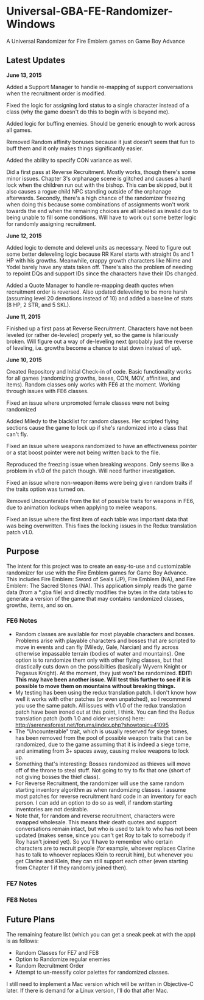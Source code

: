 # Universal-GBA-FE-Randomizer-Windows
A Universal Randomizer for Fire Emblem games on Game Boy Advance

## Latest Updates

**June 13, 2015**

Added a Support Manager to handle re-mapping of support conversations when the recruitment order is modified.

Fixed the logic for assigning lord status to a single character instead of a class (why the game doesn't do this to begin with is beyond me).

Added logic for buffing enemies. Should be generic enough to work across all games.

Removed Random affinity bonuses because it just doesn't seem that fun to buff them and it only makes things significantly easier.

Added the ability to specify CON variance as well.

Did a first pass at Reverse Recruitment. Mostly works, though there's some minor issues. Chapter 3's orphanage scene is glitched and causes a hard lock when the children run out with the bishop. This can be skipped, but it also causes a rogue child NPC standing outside of the orphanage afterwards. Secondly, there's a high chance of the randomizer freezing when doing this because some combinations of assignments won't work towards the end when the remaining choices are all labeled as invalid due to being unable to fill some conditions. Will have to work out some better logic for randomly assigning recruitment.

**June 12, 2015**

Added logic to demote and delevel units as necessary. Need to figure out some better deleveling logic because RR Karel starts with straight 0s and 1 HP with his growths. Meanwhile, crappy growth characters like Niime and Yodel barely have any stats taken off. There's also the problem of needing to repoint DQs and support IDs since the characters have their IDs changed.

Added a Quote Manager to handle re-mapping death quotes when recruitment order is reversed. Also updated deleveling to be more harsh (assuming level 20 demotions instead of 10) and added a baseline of stats (8 HP, 2 STR, and 5 SKL).

**June 11, 2015**

Finished up a first pass at Reverse Recruitment. Characters have not been leveled (or rather de-leveled) properly yet, so the game is hilariously broken. Will figure out a way of de-leveling next (probably just the reverse of leveling, i.e. growths become a chance to stat down instead of up).

**June 10, 2015**

Created Repository and Initial Check-in of code. Basic functionality works for all games (randomizing growths, bases, CON, MOV, affinities, and items). Random classes only works with FE6 at the moment. Working through issues with FE6 classes.

Fixed an issue where unpromoted female classes were not being randomized

Added Miledy to the blacklist for random classes. Her scripted flying sections cause the game to lock up if she's randomized into a class that can't fly.

Fixed an issue where weapons randomized to have an effectiveness pointer or a stat boost pointer were not being written back to the file.

Reproduced the freezing issue when breaking weapons. Only seems like a problem in v1.0 of the patch though. Will need further investigation.

Fixed an issue where non-weapon items were being given random traits if the traits option was turned on.

Removed Uncounterable from the list of possible traits for weapons in FE6, due to animation lockups when applying to melee weapons.

Fixed an issue where the first item of each table was important data that was being overwritten. This fixes the locking issues in the Redux translation patch v1.0.

## Purpose
The intent for this project was to create an easy-to-use and customizable randomizer for use with the Fire Emblem games for Game Boy Advance. This includes Fire Emblem: Sword of Seals (JP), Fire Emblem (NA), and Fire Emblem: The Sacred Stones (NA). This application simply reads the game data (from a *.gba file) and directly modifies the bytes in the data tables to generate a version of the game that may contains randomized classes, growths, items, and so on. 

### FE6 Notes

* Random classes are available for most playable characters and bosses. Problems arise with playable characters and bosses that are scripted to move in events and can fly (Miledy, Gale, Narcian) and fly across otherwise impassable terrain (bodies of water and mountains). One option is to randomize them only with other flying classes, but that drastically cuts down on the possibilties (basically Wyvern Knight or Pegasus Knight). At the moment, they just won't be randomized. **EDIT: This may have been another issue. Will test this further to see if it is possible to move them on mountains without breaking things.**
* My testing has been using the redux translation patch. I don't know how well it works with other patches (or even unpatched), so I recommend you use the same patch. All issues with v1.0 of the redux translation patch have been ironed out at this point, I think. You can find the Redux translation patch (both 1.0 and older versions) here: http://serenesforest.net/forums/index.php?showtopic=41095
* The "Uncounterable" trait, which is usually reserved for siege tomes, has been removed from the pool of possible weapon traits that can be randomized, due to the game assuming that it is indeed a siege tome, and animating from 3+ spaces away, causing melee weapons to lock up.
* Something that's interesting: Bosses randomized as thieves will move off of the throne to steal stuff. Not going to try to fix that one (short of not giving bosses the thief class).
* For Reverse Recruitment, the randomizer will use the same random starting inventory algorithm as when randomizing classes. I assume most patches for reverse recruitment hard code in an inventory for each person. I can add an option to do so as well, if random starting inventories are not desirable.
* Note that, for random and reverse recruitment, characters were swapped wholesale. This means their death quotes and support conversations remain intact, but who is used to talk to who has not been updated (makes sense, since you can't get Roy to talk to somebody if Roy hasn't joined yet). So you'll have to remember who certain characters are to recruit people (for example, whoever replaces Clarine has to talk to whoever replaces Klein to recruit him), but whenever you get Clarine and Klein, they can still support each other (even starting from Chapter 1 if they randomly joined then).

### FE7 Notes

### FE8 Notes

## Future Plans

The remaining feature list (which you can get a sneak peek at with the app) is as follows:

* Random Classes for FE7 and FE8
* Option to Randomize regular enemies
* Random Recruitment Order
* Attempt to un-messify color palettes for randomized classes.

I still need to implement a Mac version which will be written in Objective-C later. If there is demand for a Linux version, I'll do that after Mac.
